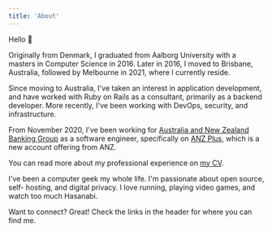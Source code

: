 ```yaml
---
title: 'About'
---
```


Hello 👋

Originally from Denmark, I graduated from Aalborg University with a masters
in Computer Science in 2016. Later in 2016, I moved to Brisbane, Australia, followed by Melbourne
in 2021, where I currently reside.

Since moving to Australia, I've taken an interest in application development,
and have worked with Ruby on Rails as a consultant, primarily as a backend developer.
More recently, I've been working with DevOps, security, and infrastructure.

From November 2020, I've been working for [Australia and New Zealand Banking Group][ANZ] as a software
engineer, specifically on [ANZ Plus], which is a new account offering from ANZ.

You can read more about my professional experience on [my CV][CV].

I've been a computer geek my whole life. I'm passionate about open source, self-
hosting, and digital privacy. I love running, playing video games, and watch
too much Hasanabi.

Want to connect? Great! Check the links in the header for where you can find me.

[ANZ]: https://www.anz.com.au/
[ANZ Plus]: https://www.anz.com.au/plus/
[CV]: https://github.com/martinbjeldbak/CV/blob/main/MartinMadsenCV.pdf

